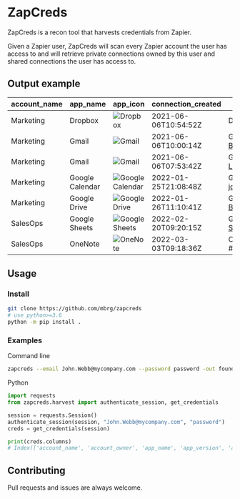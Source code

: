 # ZapCreds

ZapCreds is a recon tool that harvests credentials from Zapier.

Given a Zapier user, ZapCreds will scan every Zapier account the user has access to and will retrieve private connections owned by this user and shared connections the user has access to.

## Output example

|account_name|app_name            |app_icon            |connection_created                      |connection_title             |connection_owner      |
|------------|--------------------|--------------------|----------------------------------------|-----------------------------|----------------------|
|Marketing|Dropbox             |![Dropbox](https://cdn.zapier.com/storage/services/13ed79eef97afd56b212ece05251b2de.32x32.png)|2021-06-06T10:54:52Z                    |Dropbox johnw@gmail.com|John.Webb@mycompany.com  |
|Marketing|Gmail               |![Gmail](https://cdn.zapier.com/storage/services/54f0bd6f9c31b757ab20d4c7058dc7c0.32x32.png)|2021-06-06T10:00:14Z                    |Gmail Bobby.Atkinson@mycompany.com |Bobby.Atkinson@mycompany.com  |
|Marketing|Gmail               |![Gmail](https://cdn.zapier.com/storage/services/54f0bd6f9c31b757ab20d4c7058dc7c0.32x32.png)|2021-06-06T07:53:42Z                    |Gmail Lola.Burton@mycompany.com #2|Lola.Burton@mycompany.com|
|Marketing|Google Calendar     |![Google Calendar](https://cdn.zapier.com/storage/services/62c82a7958c6c29736f17d0495b6635c.32x32.png)|2022-01-25T21:08:48Z                    |Google Calendar johnw@gmail.com|John.Webb@mycompany.co  |
|Marketing|Google Drive        |![Google Drive](https://cdn.zapier.com/storage/services/bb735e567f1a1e9e3b8b7241497c2d43.32x32.png)|2022-01-26T11:10:41Z                    |Google Drive Bobby.Atkinson@mycompany.com |Bobby.Atkinson@mycompany.com  |
|SalesOps|Google Sheets       |![Google Sheets](https://cdn.zapier.com/storage/services/8913a06feb7556d01285c052e4ad59d0.32x32.png)|2022-02-20T09:20:15Z                    |Google Sheets Sariah.Cote@mycompany.com|Sariah.Cote@mycompany.com|
|SalesOps|OneNote             |![OneNote](https://cdn.zapier.com/storage/developer/e951e0105790e43b117e04b7bba34601.32x32.png)|2022-03-03T09:18:36Z                    |OneNote gibsonm@outlook.com #2|Mia.Gibson@mycompany.com  |

## Usage

### Install

```bash
git clone https://github.com/mbrg/zapcreds
# use python>=3.6
python -m pip install .
```

### Examples

Command line

```bash
zapcreds --email John.Webb@mycompany.com --password password -out found_creds.csv
```

Python

```python
import requests
from zapcreds.harvest import authenticate_session, get_credentials

session = requests.Session()
authenticate_session(session, "John.Webb@mycompany.com", "password")
creds = get_credentials(session)

print(creds.columns)
# Index(['account_name', 'account_owner', 'app_name', 'app_version', 'app_icon', 'connection_created', 'connection_title', 'connection_description', 'connection_owner'],
```

## Contributing

Pull requests and issues are always welcome.